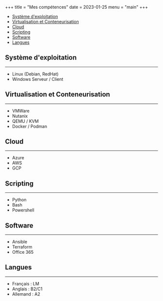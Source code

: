 +++
title = "Mes compétences"
date = 2023-01-25
menu = "main"
+++

- [Système d'exploitation](#système-dexploitation)
- [Virtualisation et Conteneurisation](#virtualisation-et-conteneurisation)
- [Cloud](#cloud)
- [Scripting](#scripting)
- [Software](#software)
- [Langues](#langues)

## Système d'exploitation

---

- Linux (Debian, RedHat)
- Windows Serveur / Client

## Virtualisation et Conteneurisation

---

- VMWare
- Nutanix
- QEMU / KVM
- Docker / Podman

## Cloud

---

- Azure
- AWS
- GCP

## Scripting

---

- Python
- Bash
- Powershell

## Software

---

- Ansible
- Terraform
- Office 365

## Langues

---

- Français : LM
- Anglais : B2/C1
- Allemand : A2
